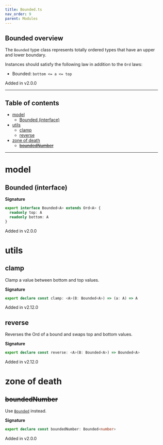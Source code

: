 ```yaml
---
title: Bounded.ts
nav_order: 9
parent: Modules
---
```


## Bounded overview

The `Bounded` type class represents totally ordered types that have an upper and lower boundary.

Instances should satisfy the following law in addition to the `Ord` laws:

- Bounded: `bottom <= a <= top`

Added in v2.0.0

---

<h2 class="text-delta">Table of contents</h2>

- [model](#model)
  - [Bounded (interface)](#bounded-interface)
- [utils](#utils)
  - [clamp](#clamp)
  - [reverse](#reverse)
- [zone of death](#zone-of-death)
  - [~~boundedNumber~~](#boundednumber)

---

# model

## Bounded (interface)

**Signature**

```ts
export interface Bounded<A> extends Ord<A> {
  readonly top: A
  readonly bottom: A
}
```

Added in v2.0.0

# utils

## clamp

Clamp a value between bottom and top values.

**Signature**

```ts
export declare const clamp: <A>(B: Bounded<A>) => (a: A) => A
```

Added in v2.12.0

## reverse

Reverses the Ord of a bound and swaps top and bottom values.

**Signature**

```ts
export declare const reverse: <A>(B: Bounded<A>) => Bounded<A>
```

Added in v2.12.0

# zone of death

## ~~boundedNumber~~

Use [`Bounded`](./number.ts.html#bounded) instead.

**Signature**

```ts
export declare const boundedNumber: Bounded<number>
```

Added in v2.0.0

